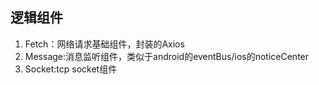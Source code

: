 ## 逻辑组件

1. Fetch：网络请求基础组件，封装的Axios
2. Message:消息监听组件，类似于android的eventBus/ios的noticeCenter
3. Socket:tcp socket组件